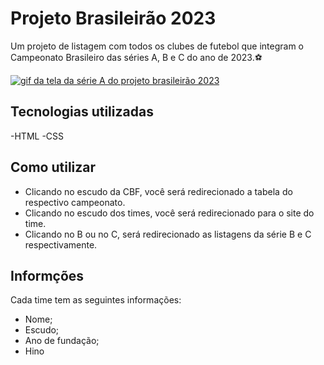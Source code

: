 # Projeto Brasileirão 2023
Um projeto de listagem com todos os clubes de futebol que integram o Campeonato Brasileiro das séries A, B e C do ano de 2023.⚽

[<img src="./tela.gif" alt="gif da tela da série A do projeto brasileirão 2023">](https://jotavegarcia.github.io/projeto-brasileirao/a.html)

## Tecnologias utilizadas
-HTML
-CSS

## Como utilizar
- Clicando no escudo da CBF, você será redirecionado a tabela do respectivo campeonato.
- Clicando no escudo dos times, você será redirecionado para o site do time.
- Clicando no B ou no C, será redirecionado as listagens da série B e C respectivamente.

## Informções
Cada time tem as seguintes informações:
- Nome;
- Escudo;
- Ano de fundação;
- Hino
